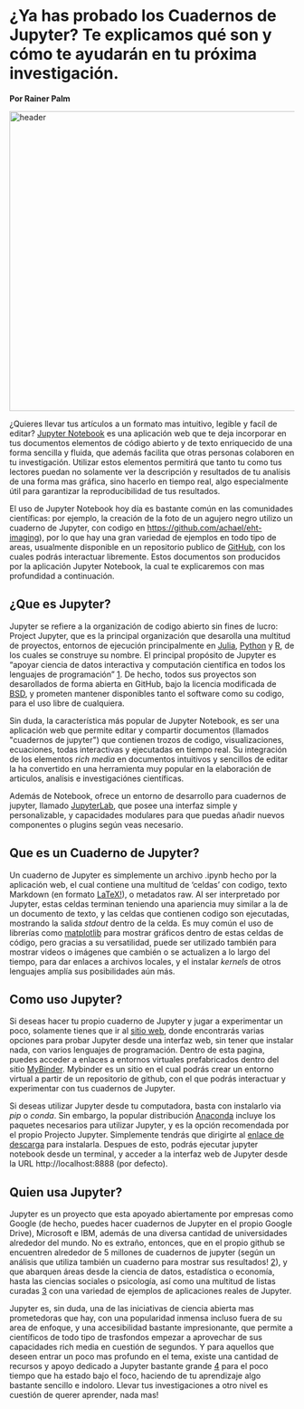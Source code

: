 # ¿Ya has probado los Cuadernos de Jupyter? Te explicamos qué son y cómo te ayudarán en tu próxima investigación.

**Por Rainer Palm**


<img src="header.jpg" alt="header" height="530"/>

¿Quieres llevar tus artículos a un formato mas intuitivo, legible y facíl de editar? [Jupyter Notebook](https://jupyter.org) es una aplicación web que te deja incorporar en tus documentos elementos de código abierto y de texto enriquecido de una forma sencilla y fluida, que además facilita que otras personas colaboren en tu investigación. Utilizar estos elementos permitirá que tanto tu como tus lectores puedan no solamente ver la descripción y resultados de tu analísis de una forma mas gráfica, sino hacerlo en tiempo real, algo especialmente útil para garantizar la reproducibilidad de tus resultados.

El uso de Jupyter Notebook hoy día es bastante común en las comunidades científicas: por ejemplo, la creación de la foto de un agujero negro utilizo un cuaderno de Jupyter, con codigo en https://github.com/achael/eht-imaging), por lo que hay una gran variedad de ejemplos en todo tipo de areas, usualmente disponible en un repositorio publico de [GitHub](https://github.com), con los cuales podrás interactuar libremente. Estos documentos son producidos por la aplicación Jupyter Notebook, la cual te explicaremos con mas profundidad a continuación.

## ¿Que es Jupyter?

Jupyter se refiere a la organización de codigo abierto sin fines de lucro: Project Jupyter, que es la principal organización que desarolla una multitud de proyectos, entornos de ejecución principalmente en [Julia](https://julialang.org), [Python](https://www.python.org) y [R](https://www.r-project.org), de los cuales se construye su nombre. El principal propósito de Jupyter es “apoyar ciencia de datos interactiva y computación científica en todos los lenguajes de programación” [1]. De hecho, todos sus proyectos son desarollados de forma abierta en GitHub, bajo la licencia modificada de [BSD](https://whatis.techtarget.com/definition/BSD-licenses), y prometen mantener disponibles tanto el software como su codigo, para el uso libre de cualquiera.

Sin duda, la característica más popular de Jupyter Notebook, es ser una aplicación web que permite editar y compartir documentos (llamados "cuadernos de jupyter") que contienen trozos de codigo, visualizaciones, ecuaciones, todas interactivas y ejecutadas en tiempo real. Su integración de los elementos *rich media* en documentos intuitivos y sencillos de editar la ha convertido en una herramienta muy popular en la elaboración de articulos, analísis e investigaciónes científicas.

Además de Notebook, ofrece un entorno de desarrollo para cuadernos de jupyter, llamado [JupyterLab](https://jupyterlab.readthedocs.io), que posee una interfaz simple y personalizable, y capacidades modulares para que puedas añadir nuevos componentes o plugins según veas necesario.

## Que es un Cuaderno de Jupyter?

Un cuaderno de Jupyter es simplemente un archivo .ipynb hecho por la aplicación web, el cual contiene una multitud de ‘celdas’ con codigo, texto Markdown (en formato [LaTeX!](https://www.latex-project.org)), o metadatos raw. Al ser interpretado por Jupyter, estas celdas terminan teniendo una apariencia muy similar a la de un documento de texto, y las celdas que contienen codigo son ejecutadas, mostrando la salida *stdout* dentro de la celda. Es muy común el uso de librerías como [matplotlib](https://matplotlib.org) para mostrar gráficos dentro de estas celdas de código, pero gracias a su versatilidad, puede ser utilizado también para mostrar videos o imágenes que cambién o se actualizen a lo largo del tiempo, para dar enlaces a archivos locales, y el instalar *kernels* de otros lenguajes amplía sus posibilidades aún más.

## Como uso Jupyter?

Si deseas hacer tu propio cuaderno de Jupyter y jugar a experimentar un poco, solamente tienes que ir al [sitio web](https://jupyter.org/try), donde encontrarás varias opciones para probar Jupyter desde una interfaz web, sin tener que instalar nada, con varios lenguajes de programación. Dentro de esta pagina, puedes acceder a enlaces a entornos virtuales prefabricados dentro del sitio [MyBinder](https://mybinder.org). Mybinder es un sitio en el cual podrás crear un entorno virtual a partir de un repositorio de github, con el que podrás interactuar y experimentar con tus cuadernos de Jupyter.

Si deseas utilizar Jupyter desde tu computadora, basta con instalarlo via *pip* o *conda*. Sin embargo, la popular distribución [Anaconda](https://www.anaconda.com) incluye los paquetes necesarios para utilizar Jupyter, y es la opción recomendada por el propio Projecto Jupyter. Simplemente tendrás que dirigirte al [enlace de descarga](https://www.anaconda.com/distribution/) para instalarla. Despues de esto, podrás ejecutar jupyter notebook
desde un terminal, y acceder a la interfaz web de Jupyter desde la URL http://localhost:8888 (por defecto).

## Quien usa Jupyter?

Jupyter es un proyecto que esta apoyado abiertamente por empresas como Google (de hecho, puedes hacer cuadernos de Jupyter en el propio Google Drive), Microsoft e IBM, además de una diversa cantidad de universidades alrededor del mundo. No es extraño, entonces, que en el propio github se encuentren alrededor de 5 millones de cuadernos de jupyter (según un análisis que utiliza también un cuaderno para mostrar sus resultados! [2]), y que abarquen áreas desde la ciencia de datos, estadística o economía, hasta las ciencias sociales o psicología, así como una multitud de listas curadas [3] con una variedad de ejemplos de aplicaciones reales de Jupyter.

Jupyter es, sin duda, una de las iniciativas de ciencia abierta mas prometedoras que hay, con una popularidad inmensa incluso fuera de su area de enfoque, y una accesibilidad bastante impresionante, que permite a científicos de todo tipo de trasfondos empezar a aprovechar de sus capacidades rich media en cuestión de segundos. Y para aquellos que deseen entrar un poco mas profundo en el tema, existe una cantidad de recursos y apoyo dedicado a Jupyter bastante grande [4] para el poco tiempo que ha estado bajo el foco, haciendo de tu aprendizaje algo bastante sencillo e indoloro. Llevar tus investigaciones a otro nivel es cuestión de querer aprender, nada mas!

[1]: https://jupyter.org/about "Jupyter"
[2]: https://github.com/parente/nbestimate "nbestimate"
[3]: https://github.com/jupyter/jupyter/wiki/A-gallery-of-interesting-Jupyter-Notebooks "A gallery of interesting Jupyter Notebooks"
[4]: https://github.com/jupyter-guide/jupyter-guide "Jupyter Guide"
